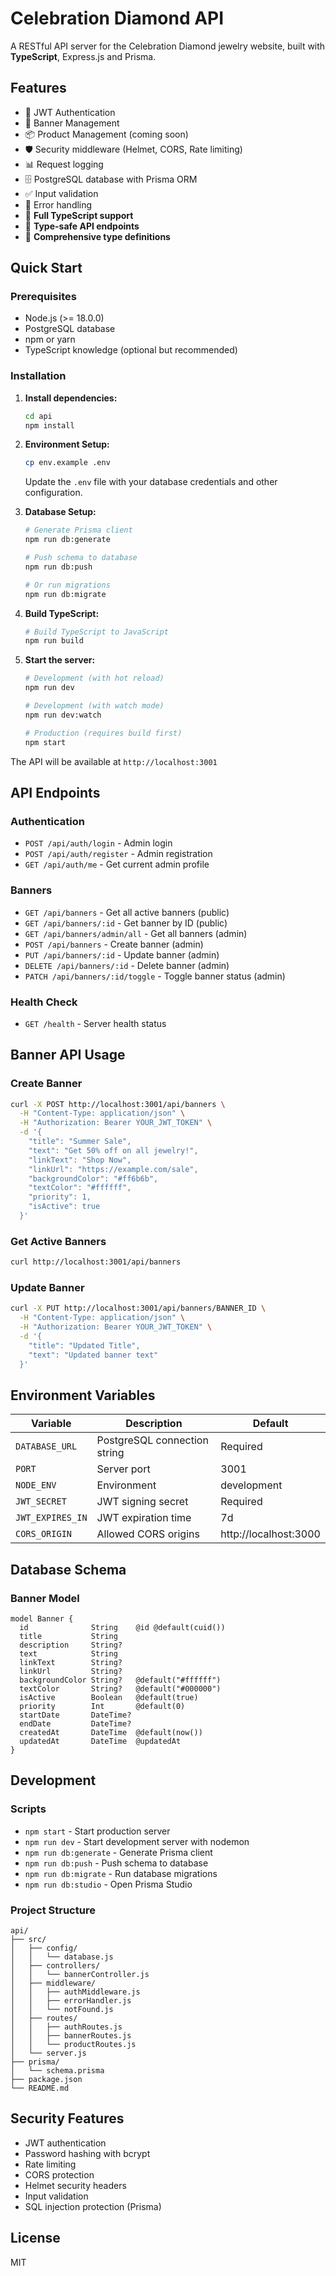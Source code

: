 # Celebration Diamond API

A RESTful API server for the Celebration Diamond jewelry website, built with **TypeScript**, Express.js and Prisma.

## Features

- 🔐 JWT Authentication
- 🎯 Banner Management
- 📦 Product Management (coming soon)
- 🛡️ Security middleware (Helmet, CORS, Rate limiting)
- 📊 Request logging
- 🗄️ PostgreSQL database with Prisma ORM
- ✅ Input validation
- 🚨 Error handling
- 🔷 **Full TypeScript support**
- 🎯 **Type-safe API endpoints**
- 📝 **Comprehensive type definitions**

## Quick Start

### Prerequisites

- Node.js (>= 18.0.0)
- PostgreSQL database
- npm or yarn
- TypeScript knowledge (optional but recommended)

### Installation

1. **Install dependencies:**
   ```bash
   cd api
   npm install
   ```

2. **Environment Setup:**
   ```bash
   cp env.example .env
   ```
   
   Update the `.env` file with your database credentials and other configuration.

3. **Database Setup:**
   ```bash
   # Generate Prisma client
   npm run db:generate
   
   # Push schema to database
   npm run db:push
   
   # Or run migrations
   npm run db:migrate
   ```

4. **Build TypeScript:**
   ```bash
   # Build TypeScript to JavaScript
   npm run build
   ```

5. **Start the server:**
   ```bash
   # Development (with hot reload)
   npm run dev
   
   # Development (with watch mode)
   npm run dev:watch
   
   # Production (requires build first)
   npm start
   ```

The API will be available at `http://localhost:3001`

## API Endpoints

### Authentication
- `POST /api/auth/login` - Admin login
- `POST /api/auth/register` - Admin registration
- `GET /api/auth/me` - Get current admin profile

### Banners
- `GET /api/banners` - Get all active banners (public)
- `GET /api/banners/:id` - Get banner by ID (public)
- `GET /api/banners/admin/all` - Get all banners (admin)
- `POST /api/banners` - Create banner (admin)
- `PUT /api/banners/:id` - Update banner (admin)
- `DELETE /api/banners/:id` - Delete banner (admin)
- `PATCH /api/banners/:id/toggle` - Toggle banner status (admin)

### Health Check
- `GET /health` - Server health status

## Banner API Usage

### Create Banner
```bash
curl -X POST http://localhost:3001/api/banners \
  -H "Content-Type: application/json" \
  -H "Authorization: Bearer YOUR_JWT_TOKEN" \
  -d '{
    "title": "Summer Sale",
    "text": "Get 50% off on all jewelry!",
    "linkText": "Shop Now",
    "linkUrl": "https://example.com/sale",
    "backgroundColor": "#ff6b6b",
    "textColor": "#ffffff",
    "priority": 1,
    "isActive": true
  }'
```

### Get Active Banners
```bash
curl http://localhost:3001/api/banners
```

### Update Banner
```bash
curl -X PUT http://localhost:3001/api/banners/BANNER_ID \
  -H "Content-Type: application/json" \
  -H "Authorization: Bearer YOUR_JWT_TOKEN" \
  -d '{
    "title": "Updated Title",
    "text": "Updated banner text"
  }'
```

## Environment Variables

| Variable | Description | Default |
|----------|-------------|---------|
| `DATABASE_URL` | PostgreSQL connection string | Required |
| `PORT` | Server port | 3001 |
| `NODE_ENV` | Environment | development |
| `JWT_SECRET` | JWT signing secret | Required |
| `JWT_EXPIRES_IN` | JWT expiration time | 7d |
| `CORS_ORIGIN` | Allowed CORS origins | http://localhost:3000 |

## Database Schema

### Banner Model
```prisma
model Banner {
  id              String    @id @default(cuid())
  title           String
  description     String?
  text            String
  linkText        String?
  linkUrl         String?
  backgroundColor String?   @default("#ffffff")
  textColor       String?   @default("#000000")
  isActive        Boolean   @default(true)
  priority        Int       @default(0)
  startDate       DateTime?
  endDate         DateTime?
  createdAt       DateTime  @default(now())
  updatedAt       DateTime  @updatedAt
}
```

## Development

### Scripts
- `npm start` - Start production server
- `npm run dev` - Start development server with nodemon
- `npm run db:generate` - Generate Prisma client
- `npm run db:push` - Push schema to database
- `npm run db:migrate` - Run database migrations
- `npm run db:studio` - Open Prisma Studio

### Project Structure
```
api/
├── src/
│   ├── config/
│   │   └── database.js
│   ├── controllers/
│   │   └── bannerController.js
│   ├── middleware/
│   │   ├── authMiddleware.js
│   │   ├── errorHandler.js
│   │   └── notFound.js
│   ├── routes/
│   │   ├── authRoutes.js
│   │   ├── bannerRoutes.js
│   │   └── productRoutes.js
│   └── server.js
├── prisma/
│   └── schema.prisma
├── package.json
└── README.md
```

## Security Features

- JWT authentication
- Password hashing with bcrypt
- Rate limiting
- CORS protection
- Helmet security headers
- Input validation
- SQL injection protection (Prisma)

## License

MIT

